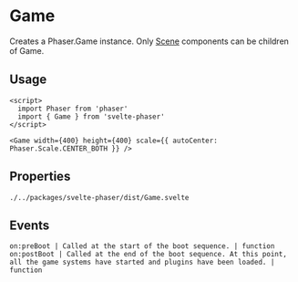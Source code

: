 # Game

Creates a Phaser.Game instance. Only [Scene](/svelte-phaser/components/scene/) components can be children of Game.

## Usage

```example
<script>
  import Phaser from 'phaser'
  import { Game } from 'svelte-phaser'
</script>

<Game width={400} height={400} scale={{ autoCenter: Phaser.Scale.CENTER_BOTH }} />
```

## Properties

```properties
./../packages/svelte-phaser/dist/Game.svelte
```

## Events

```properties
on:preBoot | Called at the start of the boot sequence. | function
on:postBoot | Called at the end of the boot sequence. At this point, all the game systems have started and plugins have been loaded. | function
```
